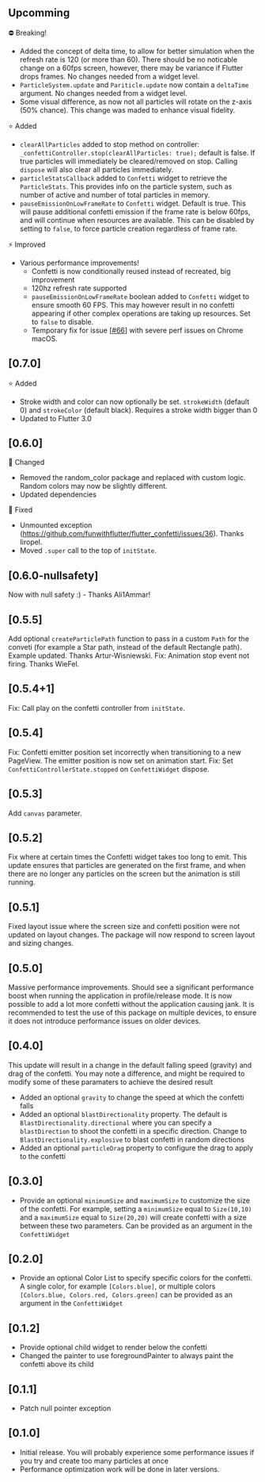 ## Upcomming
⛔️ Breaking!
- Added the concept of delta time, to allow for better simulation when the refresh rate is 120 (or more than 60). There should be no noticable change on a 60fps screen, however, there may be variance if Flutter drops frames. No changes needed from a widget level.
- `ParticleSystem.update` and `Pariticle.update` now contain a `deltaTime` argument. No changes needed from a widget level.
- Some visual difference, as now not all particles will rotate on the z-axis (50% chance). This change was maded to enhance visual fidelity.

⭐️ Added
- `clearAllParticles` added to stop method on controller: `_confettiController.stop(clearAllParticles: true);` default is false. If true particles will immediately be cleared/removed on stop. Calling `dispose` will also clear all particles immediately.
- `particleStatsCallback` added to `Confetti` widget to retrieve the `ParticleStats`. This provides info on the particle system, such as number of active and number of total particles in memory.
- `pauseEmissionOnLowFrameRate` to `Confetti` widget. Default is true. This will pause additional confetti emission if the frame rate is below 60fps, and will continue when resources are available. This can be disabled by setting to `false`, to force particle creation regardless of frame rate.

⚡️ Improved
- Various performance improvements!
  - Confetti is now conditionally reused instead of recreated, big improvement
  - 120hz refresh rate supported
  - `pauseEmissionOnLowFrameRate` boolean added to `Confetti` widget to ensure smooth 60 FPS. This may however result in no confetti appearing if other complex operations are taking up resources. Set to `false` to disable.
  - Temporary fix for issue [[#66](https://github.com/funwithflutter/flutter_confetti/issues/66)] with severe perf issues on Chrome macOS.

## [0.7.0]
⭐️ Added
- Stroke width and color can now optionally be set. `strokeWidth` (default 0) and `strokeColor` (default black). Requires a stroke width bigger than 0
- Updated to Flutter 3.0

## [0.6.0]
🔄  Changed
- Removed the random_color package and replaced with custom logic. Random colors may now be slightly different.
- Updated dependencies

🐞 Fixed
- Unmounted exception (https://github.com/funwithflutter/flutter_confetti/issues/36). Thanks Iiropel.
- Moved `.super` call to the top of `initState`.

## [0.6.0-nullsafety]
Now with null safety :) - Thanks Ali1Ammar!

## [0.5.5]
Add optional `createParticlePath` function to pass in a custom `Path` for the conveti (for example a Star path, instead of the default Rectangle path). Example updated. Thanks Artur-Wisniewski.
Fix: Animation stop event not firing. Thanks WieFel.

## [0.5.4+1]
Fix: Call play on the confetti controller from `initState`.

## [0.5.4]
Fix: Confetti emitter position set incorrectly when transitioning to a new PageView. The emitter position is now set on animation start.
Fix: Set `ConfettiControllerState.stopped` on `ConfettiWidget` dispose.

## [0.5.3]
Add `canvas` parameter.

## [0.5.2]
Fix where at certain times the Confetti widget takes too long to emit. This update ensures that particles are generated on the first frame, and when there are no longer any particles on the screen but the animation is still running.

## [0.5.1]
Fixed layout issue where the screen size and confetti position were not updated on layout changes. The package will now respond to screen layout and sizing changes.

## [0.5.0]
Massive performance improvements. Should see a significant performance boost when running the application in profile/release mode. It is now possible to add a lot more confetti without the application causing jank. It is recommended to test the use of this package on multiple devices, to ensure it does not introduce performance issues on older devices.


## [0.4.0]
This update will result in a change in the default falling speed (gravity) and drag of the confetti. You may note a difference, and might be required to modify some of these paramaters to achieve the desired result

* Added an optional `gravity` to change the speed at which the confetti falls
* Added an optional `blastDirectionality` property. The default is `BlastDirectionality.directional` where you can specify a `blastDirection` to shoot the confetti in a specific direction. Change to `BlastDirectionality.explosive` to blast confetti in random directions
* Added an optional `particleDrag` property to configure the drag to apply to the confetti

## [0.3.0]
* Provide an optional `minimumSize` and `maximumSize` to customize the size of the confetti. For example, setting a `minimumSize` equal to `Size(10,10)` and a `maximumSize` equal to `Size(20,20)` will create confetti with a size between these two parameters. Can be provided as an argument in the `ConfettiWidget`

## [0.2.0]

* Provide an optional Color List to specify specific colors for the confetti. A single color, for example `[Colors.blue]`, or multiple colors `[Colors.blue, Colors.red, Colors.green]` can be provided as an argument in the `ConfettiWidget`

## [0.1.2]

* Provide optional child widget to render below the confetti
* Changed the painter to use foregroundPainter to always paint the confetti above its child

## [0.1.1]

* Patch null pointer exception

## [0.1.0]

* Initial release. You will probably experience some performance issues if you try and create too many particles at once
* Performance optimization work will be done in later versions.
